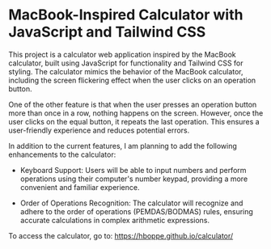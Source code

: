 # MacBook-Inspired Calculator with JavaScript and Tailwind CSS

This project is a calculator web application inspired by the MacBook calculator, built using JavaScript for functionality and Tailwind CSS for styling. The calculator mimics the behavior of the MacBook calculator, including the screen flickering effect when the user clicks on an operation button.

One of the other feature is that when the user presses an operation button more than once in a row, nothing happens on the screen. However, once the user clicks on the equal button, it repeats the last operation. This ensures a user-friendly experience and reduces potential errors.

In addition to the current features, I am planning to add the following enhancements to the calculator:

* Keyboard Support: Users will be able to input numbers and perform operations using their computer's number keypad, providing a more convenient and familiar experience.

* Order of Operations Recognition: The calculator will recognize and adhere to the order of operations (PEMDAS/BODMAS) rules, ensuring accurate calculations in complex arithmetic expressions.

To access the calculator, go to: https://hboppe.github.io/calculator/
